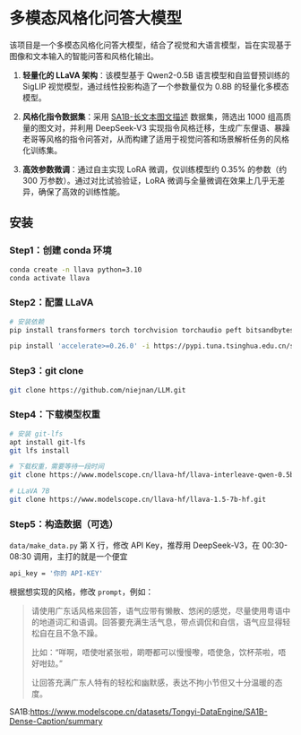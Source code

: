# 多模态风格化问答大模型

该项目是一个多模态风格化问答大模型，结合了视觉和大语言模型，旨在实现基于图像和文本输入的智能问答和风格化输出。

1. **轻量化的 LLaVA 架构**：该模型基于 Qwen2-0.5B 语言模型和自监督预训练的 SigLIP 视觉模型，通过线性投影构造了一个参数量仅为 0.8B 的轻量化多模态模型。

2. **风格化指令数据集**：采用 [SA1B-长文本图文描述](https://www.modelscope.cn/datasets/Tongyi-DataEngine/SA1B-Dense-Caption/summary) 数据集，筛选出 1000 组高质量的图文对，并利用 DeepSeek-V3 实现指令风格迁移，生成广东俚语、暴躁老哥等风格的指令问答对，从而构建了适用于视觉问答和场景解析任务的风格化训练集。

3. **高效参数微调**：通过自主实现 LoRA 微调，仅训练模型约 0.35% 的参数（约 300 万参数）。通过对比试验验证，LoRA 微调与全量微调在效果上几乎无差异，确保了高效的训练性能。



## 安装

### Step1：创建 conda 环境

```bash
conda create -n llava python=3.10
conda activate llava
```



### Step2：配置 LLaVA

```bash
# 安装依赖
pip install transformers torch torchvision torchaudio peft bitsandbytes openai tqdm -i https://pypi.tuna.tsinghua.edu.cn/simple

pip install 'accelerate>=0.26.0' -i https://pypi.tuna.tsinghua.edu.cn/simple
```



### Step3：git clone

```bash
git clone https://github.com/niejnan/LLM.git
```



### Step4：下载模型权重

```bash
# 安装 git-lfs 
apt install git-lfs
git lfs install

# 下载权重，需要等待一段时间
git clone https://www.modelscope.cn/llava-hf/llava-interleave-qwen-0.5b-hf.git

# LLaVA 7B
git clone https://www.modelscope.cn/llava-hf/llava-1.5-7b-hf.git
```



### Step5：构造数据（可选）

`data/make_data.py` 第 X 行，修改 API Key，推荐用 DeepSeek-V3，在 00:30-08:30 调用，主打的就是一个便宜

```bash
api_key = '你的 API-KEY'
```

根据想实现的风格，修改 `prompt`，例如：

> 请使用广东话风格来回答，语气应带有懒散、悠闲的感觉，尽量使用粤语中的地道词汇和语调。回答要充满生活气息，带点调侃和自信，语气应显得轻松自在且不急不躁。
>
> 比如：“咩啊，唔使咁紧张啦，啲嘢都可以慢慢嚟，唔使急，饮杯茶啦，唔好咁攰。”
>
> 让回答充满广东人特有的轻松和幽默感，表达不拘小节但又十分温暖的态度。



SA1B:https://www.modelscope.cn/datasets/Tongyi-DataEngine/SA1B-Dense-Caption/summary

